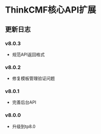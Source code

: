 ThinkCMF核心API扩展
===============

## 更新日志
### v8.0.3
* 规范API返回格式

### v8.0.2
* 修复模板管理验证问题

### v8.0.1
* 完善后台API

### v8.0.0
* 升级到tp8.0
